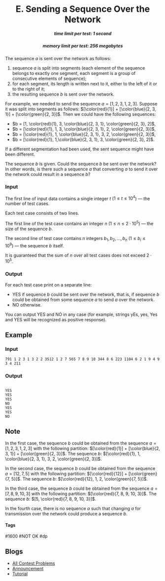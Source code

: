 <h1 style='text-align: center;'> E. Sending a Sequence Over the Network</h1>

<h5 style='text-align: center;'>time limit per test: 1 second</h5>
<h5 style='text-align: center;'>memory limit per test: 256 megabytes</h5>

The sequence $a$ is sent over the network as follows:

1. sequence $a$ is split into segments (each element of the sequence belongs to exactly one segment, each segment is a group of consecutive elements of sequence);
2. for each segment, its length is written next to it, either to the left of it or to the right of it;
3. the resulting sequence $b$ is sent over the network.

For example, we needed to send the sequence $a = [1, 2, 3, 1, 2, 3]$. Suppose it was split into segments as follows: $[\color{red}{1}] + [\color{blue}{2, 3, 1}] + [\color{green}{2, 3}]$. Then we could have the following sequences: 

* $b = [1, \color{red}{1}, 3, \color{blue}{2, 3, 1}, \color{green}{2, 3}, 2]$,
* $b = [\color{red}{1}, 1, 3, \color{blue}{2, 3, 1}, 2, \color{green}{2, 3}]$,
* $b = [\color{red}{1}, 1, \color{blue}{2, 3, 1}, 3, 2, \color{green}{2, 3}]$,
* $b = [\color{red}{1}, 1,\color{blue}{2, 3, 1}, 3, \color{green}{2, 3}, 2]$.

If a different segmentation had been used, the sent sequence might have been different.

The sequence $b$ is given. Could the sequence $b$ be sent over the network? In other words, is there such a sequence $a$ that converting $a$ to send it over the network could result in a sequence $b$?

### Input

The first line of input data contains a single integer $t$ ($1 \le t \le 10^4$) — the number of test cases.

Each test case consists of two lines.

The first line of the test case contains an integer $n$ ($1 \le n \le 2 \cdot 10^5$) — the size of the sequence $b$.

The second line of test case contains $n$ integers $b_1, b_2, \dots, b_n$ ($1 \le b_i \le 10^9$) — the sequence $b$ itself.

It is guaranteed that the sum of $n$ over all test cases does not exceed $2 \cdot 10^5$.

### Output

For each test case print on a separate line:

* YES if sequence $b$ could be sent over the network, that is, if sequence $b$ could be obtained from some sequence $a$ to send $a$ over the network.
* NO otherwise.

You can output YES and NO in any case (for example, strings yEs, yes, Yes and YES will be recognized as positive response).

## Example

### Input


```text
791 1 2 3 1 3 2 2 3512 1 2 7 565 7 8 9 10 344 8 6 223 1104 6 2 1 9 4 9 3 4 211
```
### Output

```text

YES
YES
YES
NO
YES
YES
NO

```
## Note

In the first case, the sequence $b$ could be obtained from the sequence $a = [1, 2, 3, 1, 2, 3]$ with the following partition: $[\color{red}{1}] + [\color{blue}{2, 3, 1}] + [\color{green}{2, 3}]$. The sequence $b$: $[\color{red}{1}, 1, \color{blue}{2, 3, 1}, 3, 2, \color{green}{2, 3}]$.

In the second case, the sequence $b$ could be obtained from the sequence $a = [12, 7, 5]$ with the following partition: $[\color{red}{12}] + [\color{green}{7, 5}]$. The sequence $b$: $[\color{red}{12}, 1, 2, \color{green}{7, 5}]$.

In the third case, the sequence $b$ could be obtained from the sequence $a = [7, 8, 9, 10, 3]$ with the following partition: $[\color{red}{7, 8, 9, 10, 3}]$. The sequence $b$: $[5, \color{red}{7, 8, 9, 10, 3}]$.

In the fourth case, there is no sequence $a$ such that changing $a$ for transmission over the network could produce a sequence $b$.



#### Tags 

#1600 #NOT OK #dp 

## Blogs
- [All Contest Problems](../Codeforces_Round_826_(Div._3).md)
- [Announcement](../blogs/Announcement.md)
- [Tutorial](../blogs/Tutorial.md)
